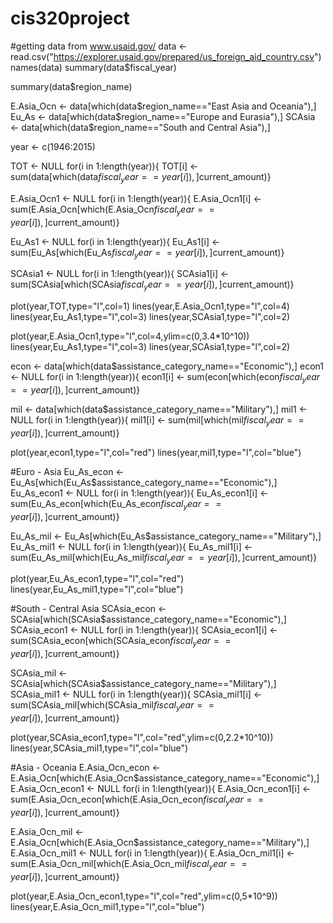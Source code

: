 # cis320project
#getting data from www.usaid.gov/
data <- read.csv("https://explorer.usaid.gov/prepared/us_foreign_aid_country.csv")
names(data)
summary(data$fiscal_year)

summary(data$region_name)

E.Asia_Ocn <- data[which(data$region_name=="East Asia and Oceania"),]
Eu_As <- data[which(data$region_name=="Europe and Eurasia"),]
SCAsia <- data[which(data$region_name=="South and Central Asia"),]

year <- c(1946:2015)


TOT <- NULL
for(i in 1:length(year)){
  TOT[i] <- sum(data[which(data$fiscal_year==year[i]),]$current_amount)}

E.Asia_Ocn1 <- NULL
for(i in 1:length(year)){
  E.Asia_Ocn1[i] <- sum(E.Asia_Ocn[which(E.Asia_Ocn$fiscal_year==year[i]),]$current_amount)}

Eu_As1 <- NULL
for(i in 1:length(year)){
  Eu_As1[i] <- sum(Eu_As[which(Eu_As$fiscal_year==year[i]),]$current_amount)}

SCAsia1 <- NULL
for(i in 1:length(year)){
  SCAsia1[i] <- sum(SCAsia[which(SCAsia$fiscal_year==year[i]),]$current_amount)}




plot(year,TOT,type="l",col=1)
lines(year,E.Asia_Ocn1,type="l",col=4)
lines(year,Eu_As1,type="l",col=3)
lines(year,SCAsia1,type="l",col=2)


plot(year,E.Asia_Ocn1,type="l",col=4,ylim=c(0,3.4*10^10))
lines(year,Eu_As1,type="l",col=3)
lines(year,SCAsia1,type="l",col=2)


econ <- data[which(data$assistance_category_name=="Economic"),]
econ1 <- NULL
for(i in 1:length(year)){
  econ1[i] <- sum(econ[which(econ$fiscal_year==year[i]),]$current_amount)}

mil <- data[which(data$assistance_category_name=="Military"),]
mil1 <- NULL
for(i in 1:length(year)){
  mil1[i] <- sum(mil[which(mil$fiscal_year==year[i]),]$current_amount)}


plot(year,econ1,type="l",col="red")
lines(year,mil1,type="l",col="blue")


#Euro - Asia
Eu_As_econ <- Eu_As[which(Eu_As$assistance_category_name=="Economic"),]
Eu_As_econ1 <- NULL
for(i in 1:length(year)){
  Eu_As_econ1[i] <- sum(Eu_As_econ[which(Eu_As_econ$fiscal_year==year[i]),]$current_amount)}

Eu_As_mil <- Eu_As[which(Eu_As$assistance_category_name=="Military"),]
Eu_As_mil1 <- NULL
for(i in 1:length(year)){
  Eu_As_mil1[i] <- sum(Eu_As_mil[which(Eu_As_mil$fiscal_year==year[i]),]$current_amount)}


plot(year,Eu_As_econ1,type="l",col="red")
lines(year,Eu_As_mil1,type="l",col="blue")


#South - Central Asia
SCAsia_econ <- SCAsia[which(SCAsia$assistance_category_name=="Economic"),]
SCAsia_econ1 <- NULL
for(i in 1:length(year)){
  SCAsia_econ1[i] <- sum(SCAsia_econ[which(SCAsia_econ$fiscal_year==year[i]),]$current_amount)}

SCAsia_mil <- SCAsia[which(SCAsia$assistance_category_name=="Military"),]
SCAsia_mil1 <- NULL
for(i in 1:length(year)){
  SCAsia_mil1[i] <- sum(SCAsia_mil[which(SCAsia_mil$fiscal_year==year[i]),]$current_amount)}


plot(year,SCAsia_econ1,type="l",col="red",ylim=c(0,2.2*10^10))
lines(year,SCAsia_mil1,type="l",col="blue")


#Asia - Oceania
E.Asia_Ocn_econ <- E.Asia_Ocn[which(E.Asia_Ocn$assistance_category_name=="Economic"),]
E.Asia_Ocn_econ1 <- NULL
for(i in 1:length(year)){
  E.Asia_Ocn_econ1[i] <- sum(E.Asia_Ocn_econ[which(E.Asia_Ocn_econ$fiscal_year==year[i]),]$current_amount)}

E.Asia_Ocn_mil <- E.Asia_Ocn[which(E.Asia_Ocn$assistance_category_name=="Military"),]
E.Asia_Ocn_mil1 <- NULL
for(i in 1:length(year)){
  E.Asia_Ocn_mil1[i] <- sum(E.Asia_Ocn_mil[which(E.Asia_Ocn_mil$fiscal_year==year[i]),]$current_amount)}


plot(year,E.Asia_Ocn_econ1,type="l",col="red",ylim=c(0,5*10^9))
lines(year,E.Asia_Ocn_mil1,type="l",col="blue")
